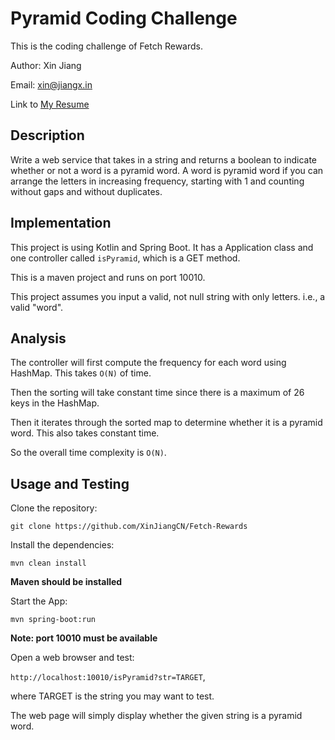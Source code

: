 # Pyramid Coding Challenge
This is the coding challenge of Fetch Rewards.

Author: Xin Jiang

Email: xin@jiangx.in

Link to [My Resume](https://github.com/XinJiangCN/jasonjiangcn.github.io/blob/jason/xin_jiang_resume__tex.pdf)

## Description
Write a web service that takes in a string and returns a boolean to indicate whether or not a word is a pyramid word. A word is pyramid word if you can arrange the letters in increasing frequency, starting with 1 and counting without gaps and without duplicates.

## Implementation
This project is using Kotlin and Spring Boot. It has a Application class and one controller called `isPyramid`, which is a GET method.

This is a maven project and runs on port 10010. 

This project assumes you input a valid, not null string with only letters. i.e., a valid "word".

## Analysis
The controller will first compute the frequency for each word using HashMap. This takes `O(N)` of time.

Then the sorting will take constant time since there is a maximum of 26 keys in the HashMap. 

Then it iterates through the sorted map to determine whether it is a pyramid word. This also takes constant time. 

So the overall time complexity is `O(N)`.

## Usage and Testing

Clone the repository:

`git clone https://github.com/XinJiangCN/Fetch-Rewards`

Install the dependencies:

`mvn clean install`

**Maven should be installed**


Start the App:

`mvn spring-boot:run`

**Note: port 10010 must be available**

Open a web browser and test:

`http://localhost:10010/isPyramid?str=TARGET`,

where TARGET is the string you may want to test.


The web page will simply display whether the given string is a pyramid word.
